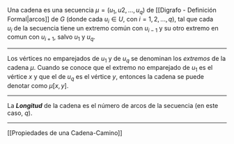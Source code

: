 Una cadena es una secuencia $μ = (u_1,u2,...,u_q)$ de [[Digrafo - Definición Formal|arcos]] de $G$ (donde cada $u_i ∈ U$, con $i = 1,2,...,q$), tal que cada $u_i$ de la secuencia tiene un extremo común con $u_{i-1}$ y su otro extremo en comun con $u_{i+1}$, salvo $u_1 $ y $u_q$.  
***  
Los vértices no emparejados de $u_1$ y de $u_q$ se denominan los *extremos* de la cadena $μ$. Cuando se conoce que el extremo no emparejado de $u_1$ es el vértice $x$ y que el de $u_q$ es el vértice $y$, entonces la cadena se puede denotar como $μ[x,y]$.
***
La ***Longitud*** de la cadena es el número de arcos de la secuencia (en este caso, $q$).
***
[[Propiedades de una Cadena-Camino]]